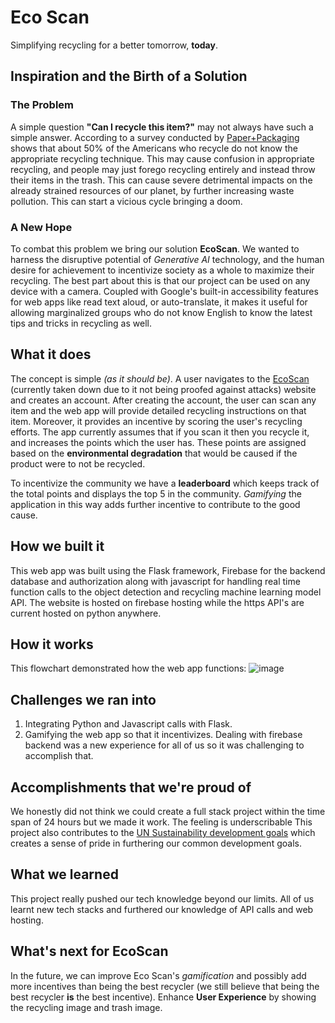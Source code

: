 # Eco Scan
Simplifying recycling for a better tomorrow, **today**.
## Inspiration and the Birth of a Solution
### The Problem
A simple question **"Can I recycle this item?"** may not always have such a simple answer. According to a survey conducted by [Paper+Packaging](https://www.paperandpackaging.org/sites/default/files/2021-09/New%20Survey%20Reveals%20Gaps%20in%20Consumer%20Recycling%20Behavior%20and%20Knowledge%20-%20For%20Immediate%20Release_1.pdf) shows that about 50% of the Americans who recycle do not know the appropriate recycling technique.
This may cause confusion in appropriate recycling, and people may just forego recycling entirely and instead throw their items in the trash. This can cause severe detrimental impacts on the already strained resources of our planet, by further increasing waste pollution. This can start a vicious cycle bringing a doom.
### A New Hope
To combat this problem we bring our solution **EcoScan**. We wanted to harness the disruptive potential of _Generative AI_ technology, and the human desire for achievement to incentivize society as a whole to maximize their recycling. The best part about this is that our project can be used on any device with a camera. Coupled with Google's built-in accessibility features for web apps like read text aloud, or auto-translate, it makes it useful for allowing marginalized groups who do not know English to know the latest tips and tricks in recycling as well.

## What it does
The concept is simple _(as it should be)_. A user navigates to the [EcoScan](https://eco-scan.tech/) (currently taken down due to it not being proofed against attacks) website and creates an account. After creating the account, the user can scan any item and the web app will provide detailed recycling instructions on that item. Moreover, it provides an incentive by scoring the user's recycling efforts. The app currently assumes that if you scan it then you recycle it, and increases the points which the user has. These points are assigned based on the **environmental degradation** that would be caused if the product were to not be recycled. 

To incentivize the community we have a **leaderboard** which keeps track of the total points and displays the top 5 in the community. _Gamifying_ the application in this way adds further incentive to contribute to the good cause.

## How we built it
This web app was built using the Flask framework, Firebase for the backend database and authorization along with javascript for handling real time function calls to the object detection and recycling machine learning model API. The website is hosted on firebase hosting while the https API's are current hosted on python anywhere.
## How it works
This flowchart demonstrated how the web app functions:
![image](https://github.com/user-attachments/assets/f75977f5-9494-4732-9781-15c338f35f29)

## Challenges we ran into
1) Integrating Python and Javascript calls with Flask.
2) Gamifying the web app so that it incentivizes. Dealing with firebase backend was a new experience for all of us so it was challenging to accomplish that.
## Accomplishments that we're proud of
We honestly did not think we could create a full stack project within the time span of 24 hours but we made it work. The feeling is underscribable
This project also contributes to the [UN Sustainability development goals](https://sdgs.un.org/goals) which creates a sense of pride in furthering our common development goals.
## What we learned
This project really pushed our tech knowledge beyond our limits. All of us learnt new tech stacks and furthered our knowledge of API calls and web hosting. 

## What's next for EcoScan
In the future, we can improve Eco Scan's _gamification_ and possibly add more incentives than being the best recycler (we still believe that being the best recycler **is** the best incentive).
Enhance **User Experience** by showing the recycling image and trash image.
